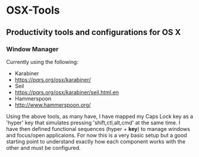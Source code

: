 # OSX-Tools

## Productivity tools and configurations for OS X

### Window Manager
Currently using the following:
* Karabiner
 * https://pqrs.org/osx/karabiner/
* Seil
 * https://pqrs.org/osx/karabiner/seil.html.en
* Hammerspoon
 * http://www.hammerspoon.org/

Using the above tools, as many have, I have mapped my Caps Lock key as a 'hyper' key that simulates pressing 'shift,ctl,alt,cmd' at the same time.  I have then defined functional sequences (hyper + **key**) to manage windows and focus/open applicaions.  For now this is a very basic setup but a good starting point to understand exactly how each component works with the other and must be configured.
